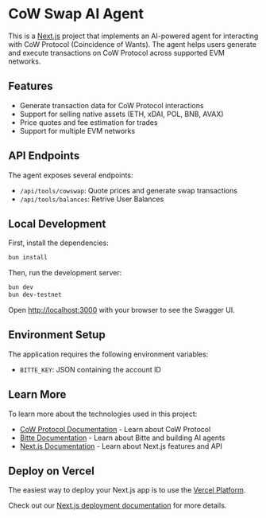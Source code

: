 # CoW Swap AI Agent

This is a [Next.js](https://nextjs.org) project that implements an AI-powered agent for interacting with CoW Protocol (Coincidence of Wants). The agent helps users generate and execute transactions on CoW Protocol across supported EVM networks.

## Features

- Generate transaction data for CoW Protocol interactions
- Support for selling native assets (ETH, xDAI, POL, BNB, AVAX)
- Price quotes and fee estimation for trades
- Support for multiple EVM networks

## API Endpoints

The agent exposes several endpoints:

- `/api/tools/cowswap`: Quote prices and generate swap transactions
- `/api/tools/balances`: Retrive User Balances

## Local Development

First, install the dependencies:

```bash
bun install
```

Then, run the development server:

```bash
bun dev
bun dev-testnet
```

Open [http://localhost:3000](http://localhost:3000) with your browser to see the Swagger UI.

## Environment Setup

The application requires the following environment variables:

- `BITTE_KEY`: JSON containing the account ID

## Learn More

To learn more about the technologies used in this project:

- [CoW Protocol Documentation](https://docs.cow.fi/) - Learn about CoW Protocol
- [Bitte Documentation](https://docs.bitte.ai/) - Learn about Bitte and building AI agents
- [Next.js Documentation](https://nextjs.org/docs) - Learn about Next.js features and API

## Deploy on Vercel

The easiest way to deploy your Next.js app is to use the [Vercel Platform](https://vercel.com/new?utm_medium=default-template&filter=next.js&utm_source=create-next-app&utm_campaign=create-next-app-readme).

Check out our [Next.js deployment documentation](https://nextjs.org/docs/app/building-your-application/deploying) for more details.